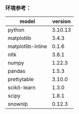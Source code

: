 ### 环境参考：

| model | version |
|----------|----------|
| python                    | 3.10.13 |
| matplotlib                | 3.4.3 |
| matplotlib-inline         | 0.1.6 |
| nltk                      | 3.8.1 |
| numpy                     | 1.22.3
| pandas                    | 1.5.3 |
| prettytable               | 3.10.0 |
| scikit-learn              | 1.3.0 |
| scipy                     | 1.8.1 |
| snownlp                   | 0.12.3 |

